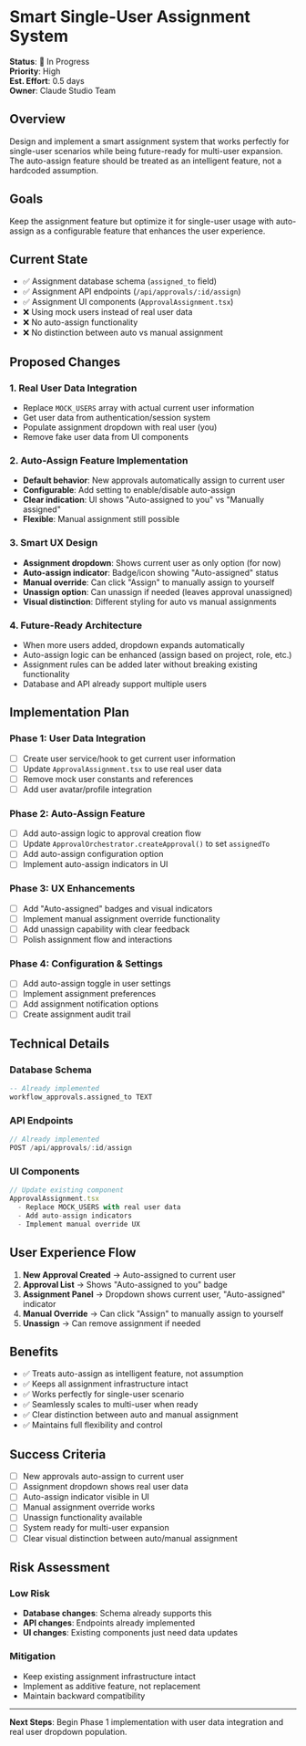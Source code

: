 # Smart Single-User Assignment System

**Status**: 🚧 In Progress  
**Priority**: High  
**Est. Effort**: 0.5 days  
**Owner**: Claude Studio Team

## Overview

Design and implement a smart assignment system that works perfectly for single-user scenarios while being future-ready for multi-user expansion. The auto-assign feature should be treated as an intelligent feature, not a hardcoded assumption.

## Goals

Keep the assignment feature but optimize it for single-user usage with auto-assign as a configurable feature that enhances the user experience.

## Current State

- ✅ Assignment database schema (`assigned_to` field)
- ✅ Assignment API endpoints (`/api/approvals/:id/assign`)
- ✅ Assignment UI components (`ApprovalAssignment.tsx`)
- ❌ Using mock users instead of real user data
- ❌ No auto-assign functionality
- ❌ No distinction between auto vs manual assignment

## Proposed Changes

### 1. Real User Data Integration

- Replace `MOCK_USERS` array with actual current user information
- Get user data from authentication/session system
- Populate assignment dropdown with real user (you)
- Remove fake user data from UI components

### 2. Auto-Assign Feature Implementation

- **Default behavior**: New approvals automatically assign to current user
- **Configurable**: Add setting to enable/disable auto-assign
- **Clear indication**: UI shows "Auto-assigned to you" vs "Manually assigned"
- **Flexible**: Manual assignment still possible

### 3. Smart UX Design

- **Assignment dropdown**: Shows current user as only option (for now)
- **Auto-assign indicator**: Badge/icon showing "Auto-assigned" status
- **Manual override**: Can click "Assign" to manually assign to yourself
- **Unassign option**: Can unassign if needed (leaves approval unassigned)
- **Visual distinction**: Different styling for auto vs manual assignments

### 4. Future-Ready Architecture

- When more users added, dropdown expands automatically
- Auto-assign logic can be enhanced (assign based on project, role, etc.)
- Assignment rules can be added later without breaking existing functionality
- Database and API already support multiple users

## Implementation Plan

### Phase 1: User Data Integration

- [ ] Create user service/hook to get current user information
- [ ] Update `ApprovalAssignment.tsx` to use real user data
- [ ] Remove mock user constants and references
- [ ] Add user avatar/profile integration

### Phase 2: Auto-Assign Feature

- [ ] Add auto-assign logic to approval creation flow
- [ ] Update `ApprovalOrchestrator.createApproval()` to set `assignedTo`
- [ ] Add auto-assign configuration option
- [ ] Implement auto-assign indicators in UI

### Phase 3: UX Enhancements

- [ ] Add "Auto-assigned" badges and visual indicators
- [ ] Implement manual assignment override functionality
- [ ] Add unassign capability with clear feedback
- [ ] Polish assignment flow and interactions

### Phase 4: Configuration & Settings

- [ ] Add auto-assign toggle in user settings
- [ ] Implement assignment preferences
- [ ] Add assignment notification options
- [ ] Create assignment audit trail

## Technical Details

### Database Schema

```sql
-- Already implemented
workflow_approvals.assigned_to TEXT
```

### API Endpoints

```javascript
// Already implemented
POST /api/approvals/:id/assign
```

### UI Components

```typescript
// Update existing component
ApprovalAssignment.tsx
  - Replace MOCK_USERS with real user data
  - Add auto-assign indicators
  - Implement manual override UX
```

## User Experience Flow

1. **New Approval Created** → Auto-assigned to current user
2. **Approval List** → Shows "Auto-assigned to you" badge
3. **Assignment Panel** → Dropdown shows current user, "Auto-assigned" indicator
4. **Manual Override** → Can click "Assign" to manually assign to yourself
5. **Unassign** → Can remove assignment if needed

## Benefits

- ✅ Treats auto-assign as intelligent feature, not assumption
- ✅ Keeps all assignment infrastructure intact
- ✅ Works perfectly for single-user scenario
- ✅ Seamlessly scales to multi-user when ready
- ✅ Clear distinction between auto and manual assignment
- ✅ Maintains full flexibility and control

## Success Criteria

- [ ] New approvals auto-assign to current user
- [ ] Assignment dropdown shows real user data
- [ ] Auto-assign indicator visible in UI
- [ ] Manual assignment override works
- [ ] Unassign functionality available
- [ ] System ready for multi-user expansion
- [ ] Clear visual distinction between auto/manual assignment

## Risk Assessment

### Low Risk

- **Database changes**: Schema already supports this
- **API changes**: Endpoints already implemented
- **UI changes**: Existing components just need data updates

### Mitigation

- Keep existing assignment infrastructure intact
- Implement as additive feature, not replacement
- Maintain backward compatibility

---

**Next Steps**: Begin Phase 1 implementation with user data integration and real user dropdown population.
